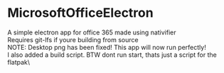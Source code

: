 # MicrosoftOfficeElectron
A simple electron app for office 365 made using nativifier\
Requires git-lfs if youre building from source\
NOTE: Desktop png has been fixed! This app will now run perfectly!\
I also added a build script. BTW dont run start, thats just a script for the flatpak\
